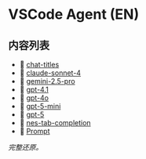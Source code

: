 # VSCode Agent (EN)

## 内容列表

- 📄 [chat-titles](/en/en/vscode-agent/chat-titles.md)
- 📄 [claude-sonnet-4](/en/en/vscode-agent/claude-sonnet-4.md)
- 📄 [gemini-2.5-pro](/en/en/vscode-agent/gemini-2.5-pro.md)
- 📄 [gpt-4.1](/en/en/vscode-agent/gpt-4.1.md)
- 📄 [gpt-4o](/en/en/vscode-agent/gpt-4o.md)
- 📄 [gpt-5-mini](/en/en/vscode-agent/gpt-5-mini.md)
- 📄 [gpt-5](/en/en/vscode-agent/gpt-5.md)
- 📄 [nes-tab-completion](/en/en/vscode-agent/nes-tab-completion.md)
- 📄 [Prompt](/en/en/vscode-agent/Prompt.md)


*完整还原。*
